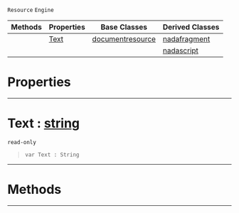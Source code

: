  `Resource` `Engine`



|Methods|Properties|Base Classes|Derived Classes|
|---|---|---|---|
| |[ Text](https://github.com/zeroengineteam/ZeroDocs/blob/master/code_reference/class_reference/nadadocumentresource.markdown#text-zero-engine-documen)|[documentresource](https://github.com/zeroengineteam/ZeroDocs/blob/master/code_reference/class_reference/documentresource.markdown)|[nadafragment](https://github.com/zeroengineteam/ZeroDocs/blob/master/code_reference/class_reference/nadafragment.markdown)|
| | | |[nadascript](https://github.com/zeroengineteam/ZeroDocs/blob/master/code_reference/class_reference/nadascript.markdown)|


 #  Properties


---  
 #  Text : [string](https://github.com/zeroengineteam/ZeroDocs/blob/master/code_reference/nada_base_types/string.markdown)

 `read-only`

> 
> ``` lang=cpp, name=Nada
> var Text : String


---  
 #  Methods


---  
 

 